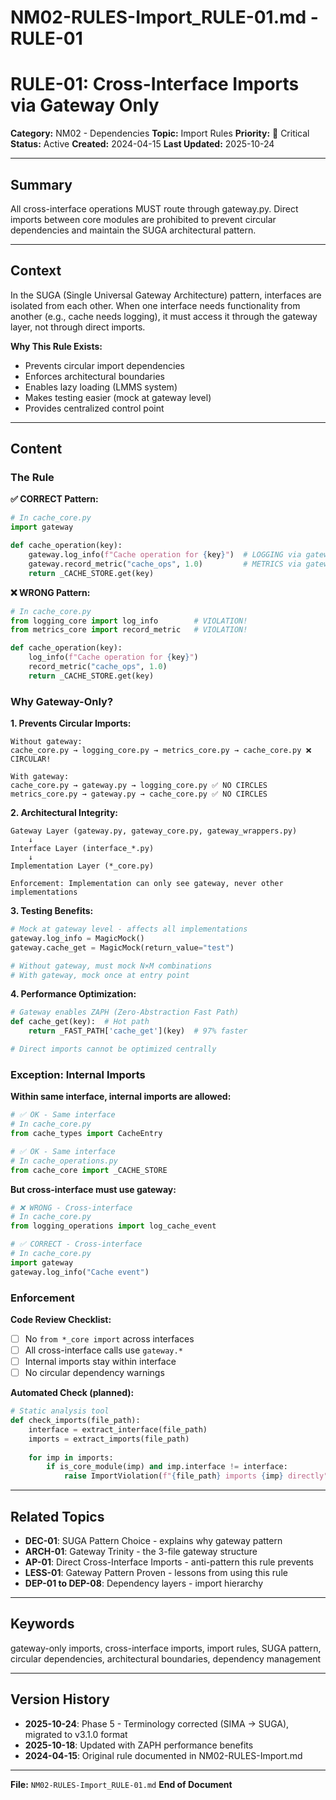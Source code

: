 # NM02-RULES-Import_RULE-01.md - RULE-01

# RULE-01: Cross-Interface Imports via Gateway Only

**Category:** NM02 - Dependencies
**Topic:** Import Rules
**Priority:** 🔴 Critical
**Status:** Active
**Created:** 2024-04-15
**Last Updated:** 2025-10-24

---

## Summary

All cross-interface operations MUST route through gateway.py. Direct imports between core modules are prohibited to prevent circular dependencies and maintain the SUGA architectural pattern.

---

## Context

In the SUGA (Single Universal Gateway Architecture) pattern, interfaces are isolated from each other. When one interface needs functionality from another (e.g., cache needs logging), it must access it through the gateway layer, not through direct imports.

**Why This Rule Exists:**
- Prevents circular import dependencies
- Enforces architectural boundaries
- Enables lazy loading (LMMS system)
- Makes testing easier (mock at gateway level)
- Provides centralized control point

---

## Content

### The Rule

**✅ CORRECT Pattern:**
```python
# In cache_core.py
import gateway

def cache_operation(key):
    gateway.log_info(f"Cache operation for {key}")  # LOGGING via gateway
    gateway.record_metric("cache_ops", 1.0)         # METRICS via gateway
    return _CACHE_STORE.get(key)
```

**❌ WRONG Pattern:**
```python
# In cache_core.py
from logging_core import log_info        # VIOLATION!
from metrics_core import record_metric   # VIOLATION!

def cache_operation(key):
    log_info(f"Cache operation for {key}")
    record_metric("cache_ops", 1.0)
    return _CACHE_STORE.get(key)
```

### Why Gateway-Only?

**1. Prevents Circular Imports:**
```
Without gateway:
cache_core.py → logging_core.py → metrics_core.py → cache_core.py ❌ CIRCULAR!

With gateway:
cache_core.py → gateway.py → logging_core.py ✅ NO CIRCLES
metrics_core.py → gateway.py → cache_core.py ✅ NO CIRCLES
```

**2. Architectural Integrity:**
```
Gateway Layer (gateway.py, gateway_core.py, gateway_wrappers.py)
    ↓
Interface Layer (interface_*.py)
    ↓
Implementation Layer (*_core.py)

Enforcement: Implementation can only see gateway, never other implementations
```

**3. Testing Benefits:**
```python
# Mock at gateway level - affects all implementations
gateway.log_info = MagicMock()
gateway.cache_get = MagicMock(return_value="test")

# Without gateway, must mock N×M combinations
# With gateway, mock once at entry point
```

**4. Performance Optimization:**
```python
# Gateway enables ZAPH (Zero-Abstraction Fast Path)
def cache_get(key):  # Hot path
    return _FAST_PATH['cache_get'](key)  # 97% faster

# Direct imports cannot be optimized centrally
```

### Exception: Internal Imports

**Within same interface, internal imports are allowed:**
```python
# ✅ OK - Same interface
# In cache_core.py
from cache_types import CacheEntry

# ✅ OK - Same interface
# In cache_operations.py  
from cache_core import _CACHE_STORE
```

**But cross-interface must use gateway:**
```python
# ❌ WRONG - Cross-interface
# In cache_core.py
from logging_operations import log_cache_event

# ✅ CORRECT - Cross-interface
# In cache_core.py
import gateway
gateway.log_info("Cache event")
```

### Enforcement

**Code Review Checklist:**
- [ ] No `from *_core import` across interfaces
- [ ] All cross-interface calls use `gateway.*`
- [ ] Internal imports stay within interface
- [ ] No circular dependency warnings

**Automated Check (planned):**
```python
# Static analysis tool
def check_imports(file_path):
    interface = extract_interface(file_path)
    imports = extract_imports(file_path)
    
    for imp in imports:
        if is_core_module(imp) and imp.interface != interface:
            raise ImportViolation(f"{file_path} imports {imp} directly")
```

---

## Related Topics

- **DEC-01**: SUGA Pattern Choice - explains why gateway pattern
- **ARCH-01**: Gateway Trinity - the 3-file gateway structure
- **AP-01**: Direct Cross-Interface Imports - anti-pattern this rule prevents
- **LESS-01**: Gateway Pattern Proven - lessons from using this rule
- **DEP-01 to DEP-08**: Dependency layers - import hierarchy

---

## Keywords

gateway-only imports, cross-interface imports, import rules, SUGA pattern, circular dependencies, architectural boundaries, dependency management

---

## Version History

- **2025-10-24**: Phase 5 - Terminology corrected (SIMA → SUGA), migrated to v3.1.0 format
- **2025-10-18**: Updated with ZAPH performance benefits
- **2024-04-15**: Original rule documented in NM02-RULES-Import.md

---

**File:** `NM02-RULES-Import_RULE-01.md`
**End of Document**
